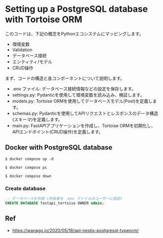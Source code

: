 # Setting up a PostgreSQL database with Tortoise ORM

このコードは、下記の概念をPythonエコシステムにマッピングします。

- 環境変数
- Validation
- データベース接続
- エンティティ/モデル
- CRUD操作

まず、コードの構造と各コンポーネントについて説明します。

- .env ファイル: データベース接続情報などの設定を保存します。
- settings.py: Pydanticを使用して環境変数を読み込み、検証します。
- models.py: Tortoise ORMを使用してデータベースモデル(Post)を定義します。
- schemas.py: Pydanticを使用してAPIリクエストとレスポンスのデータ構造(スキーマ)を定義します。
- main.py: FastAPIアプリケーションを作成し、Tortoise ORMを初期化し、APIエンドポイント(CRUD操作)を定義します。

## Docker with PostgreSQL database

```
$ docker compose up -d
```

```
$ docker compose ps
```

```
$ docker compose down
```

### Create database

```sql
-- データベースを作成 (所有者を .env ファイルのユーザーに設定)
CREATE DATABASE fastapi_tortoise OWNER admin;
```

## Ref

- https://wanago.io/2020/05/18/api-nestjs-postgresql-typeorm/
